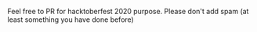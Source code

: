 Feel free to PR for hacktoberfest 2020 purpose. Please don't add spam (at least something you have done before)